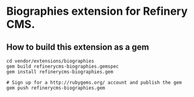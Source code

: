 # Biographies extension for Refinery CMS.

## How to build this extension as a gem

    cd vendor/extensions/biographies
    gem build refinerycms-biographies.gemspec
    gem install refinerycms-biographies.gem

    # Sign up for a http://rubygems.org/ account and publish the gem
    gem push refinerycms-biographies.gem